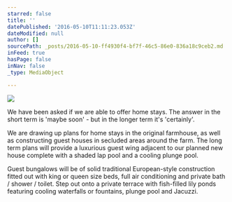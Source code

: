 ```yaml
---
starred: false
title: ''
datePublished: '2016-05-10T11:11:23.053Z'
dateModified: null
author: []
sourcePath: _posts/2016-05-10-ff4930f4-bf7f-46c5-86e0-836a18c9ceb2.md
inFeed: true
hasPage: false
inNav: false
_type: MediaObject

---
```

![](https://the-grid-user-content.s3-us-west-2.amazonaws.com/376359ea-1def-43a1-a12f-6083fc383bfa.jpg)

We have been asked if we are able to offer home stays. The answer in the short term is 'maybe soon' - but in the longer term it's 'certainly'. 

We are drawing up plans for home stays in the original farmhouse, as well as constructing guest houses in secluded areas around the farm. The long term plans will provide a luxurious guest wing adjacent to our planned new house complete with a shaded lap pool and a cooling plunge pool. 

Guest bungalows will be of solid traditional European-style construction fitted out with king or queen size beds, full air conditioning and private bath / shower / toilet. Step out onto a private terrace with fish-filled lily ponds featuring cooling waterfalls or fountains, plunge pool and Jacuzzi.